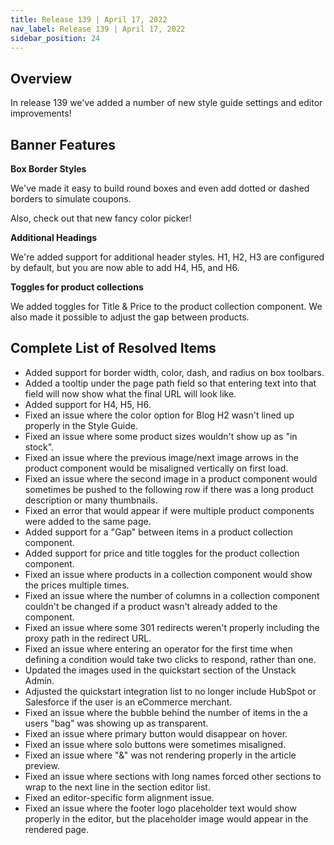 ```yaml
---
title: Release 139 | April 17, 2022
nav_label: Release 139 | April 17, 2022
sidebar_position: 24
---
```


## Overview

In release 139 we've added a number of new style guide settings and editor improvements!

## Banner Features

**Box Border Styles**

We've made it easy to build round boxes and even add dotted or dashed borders to simulate coupons.

Also, check out that new fancy color picker!

**Additional Headings**

We're added support for additional header styles. H1, H2, H3 are configured by default, but you are now able to add H4,
H5, and H6.

**Toggles for product collections**

We added toggles for Title & Price to the product collection component. We also made it possible to adjust the gap
between products.

## Complete List of Resolved Items

* Added support for border width, color, dash, and radius on box toolbars.
* Added a tooltip under the page path field so that entering text into that field will now show what the final URL will
  look like.
* Added support for H4, H5, H6.
* Fixed an issue where the color option for Blog H2 wasn't lined up properly in the Style Guide.
* Fixed an issue where some product sizes wouldn't show up as "in stock".
* Fixed an issue where the previous image/next image arrows in the product component would be misaligned vertically on
  first load.
* Fixed an issue where the second image in a product component would sometimes be pushed to the following row if there
  was a long product description or many thumbnails.
* Fixed an error that would appear if were multiple product components were added to the same page.
* Added support for a "Gap" between items in a product collection component.
* Added support for price and title toggles for the product collection component.
* Fixed an issue where products in a collection component would show the prices multiple times.
* Fixed an issue where the number of columns in a collection component couldn't be changed if a product wasn't already
  added to the component.
* Fixed an issue where some 301 redirects weren't properly including the proxy path in the redirect URL.
* Fixed an issue where entering an operator for the first time when defining a condition would take two clicks to
  respond, rather than one.
* Updated the images used in the quickstart section of the Unstack Admin.
* Adjusted the quickstart integration list to no longer include HubSpot or Salesforce if the user is an eCommerce
  merchant.
* Fixed an issue where the bubble behind the number of items in the a users "bag" was showing up as transparent.
* Fixed an issue where primary button would disappear on hover.
* Fixed an issue where solo buttons were sometimes misaligned.
* Fixed an issue where "&" was not rendering properly in the article preview.
* Fixed an issue where sections with long names forced other sections to wrap to the next line in the section editor
  list.
* Fixed an editor-specific form alignment issue.
* Fixed an issue where the footer logo placeholder text would show properly in the editor, but the placeholder image
  would appear in the rendered page.
